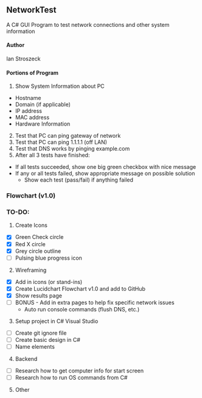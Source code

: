 ## NetworkTest
A C# GUI Program to test network connections and other system information
#### Author
Ian Stroszeck
#### Portions of Program
1. Show System Information about PC
  - Hostname
  - Domain (if applicable)
  - IP address
  - MAC address
  - Hardware Information
2. Test that PC can ping gateway of network
3. Test that PC can ping 1.1.1.1 (off LAN)
4. Test that DNS works by pinging example.com
5. After all 3 tests have finished:
  - If all tests succeeded, show one big green checkbox with nice message
  - If any or all tests failed, show appropriate message on possible solution
    - Show each test (pass/fail) if anything failed
### Flowchart (v1.0)

[](https://github.com/catmeum/NetworkTest/blob/master/Panes_for_wireframe/Network_Testing_Flowchart_v1.0.png)
### TO-DO:
1. Create Icons
  - [x] Green Check circle
  - [x] Red X circle
  - [x] Grey circle outline
  - [ ] Pulsing blue progress icon
2. Wireframing
  - [x] Add in icons (or stand-ins)
  - [x] Create Lucidchart Flowchart v1.0 and add to GitHub
  - [x] Show results page
  - [ ] BONUS - Add in extra pages to help fix specific network issues
  	- Auto run console commands (flush DNS, etc.)
3. Setup project in C# Visual Studio
  - [ ] Create git ignore file
  - [ ] Create basic design in C#
  - [ ] Name elements
4. Backend 
  - [ ] Research how to get computer info for start screen
  - [ ] Research how to run OS commands from C#
5. Other

